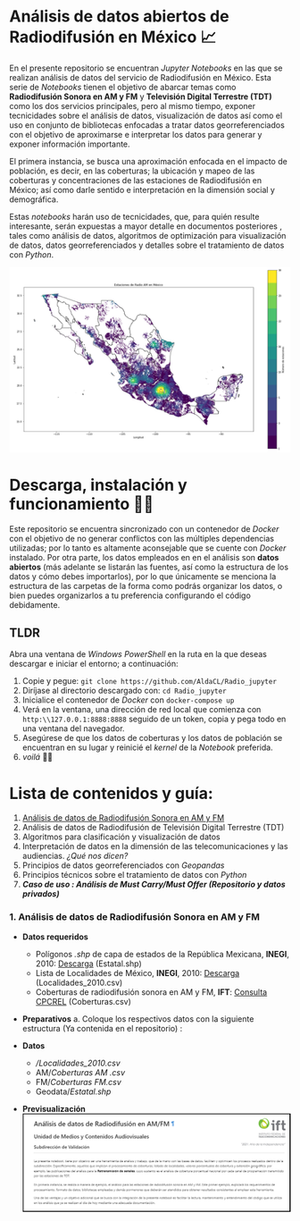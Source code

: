 # Análisis de datos abiertos de Radiodifusión en México 📈

En el presente repositorio se encuentran *Jupyter Notebooks* en las que se realizan análisis de datos del servicio de Radiodifusión en México. Esta serie de *Notebooks* tienen el objetivo de abarcar temas como **Radiodifusión Sonora en AM y FM** y  **Televisión Digital Terrestre (TDT)**  como los dos servicios principales, pero al mismo tiempo, exponer tecnicidades sobre el análisis de datos, visualización de datos así como el uso en conjunto  de bibliotecas enfocadas a tratar datos georreferenciados con el objetivo de aproximarse e interpretar los datos para generar y exponer información importante. 

El primera instancia, se busca una aproximación enfocada en el impacto de población, es decir, en las coberturas; la ubicación y mapeo de las coberturas y concentraciones de las estaciones de Radiodifusión en México; así como darle sentido e interpretación en la dimensión social y demográfica. 

Estas *notebooks* harán uso de tecnicidades, que, para quién resulte interesante, serán expuestas a mayor detalle en documentos posteriores , tales como análisis de datos, algoritmos de optimización para visualización de datos, datos georreferenciados y detalles sobre el tratamiento de datos con *Python*.

![alt text](https://github.com/AldaCL/radiobroadcast_data/blob/main/radio/Datos/results/mapa1.png)


# Descarga, instalación y funcionamiento 🐱‍👤

Este repositorio se encuentra sincronizado con un contenedor de *Docker* con el objetivo de no generar conflictos con las múltiples dependencias utilizadas; por lo tanto es altamente aconsejable que se cuente con *Docker* instalado.
Por otra parte, los datos empleados en en el análisis son **datos abiertos** (más adelante se listarán las fuentes, así como la estructura de los datos y cómo debes importarlos), por lo que únicamente se menciona la estructura de las carpetas de la forma como podrás organizar los datos, o bien puedes organizarlos a tu preferencia configurando el código debidamente. 


## TLDR
Abra una ventana de *Windows PowerShell* en la ruta en la que deseas descargar e iniciar el entorno; a continuación:

 1. Copie y pegue:  `git clone https://github.com/AldaCL/Radio_jupyter`
 2. Diríjase al directorio descargado con: `cd Radio_jupyter` 
 3. Inicialice el contenedor de *Docker* con `docker-compose up`
 4. Verá en la ventana, una dirección de red local que comienza con `http:\\127.0.0.1:8888:8888` seguido de un token, copia y pega todo en una ventana del navegador.
 5. Asegúrese  de  que los datos de coberturas y los datos de población se encuentran en su lugar y reinicié el *kernel* de la *Notebook* preferida.
 6. *voilá*  🐱‍🏍
  
# Lista de contenidos y guía: 

 1. [Análisis de datos de Radiodifusión Sonora en AM  y FM](#radio)
 2. Análisis de datos de Radiodifusión de Televisión Digital Terrestre (TDT)
 3. Algoritmos para clasificación y visualización de datos
 4. Interpretación de datos en la dimensión de las telecomunicaciones y las audiencias. *¿Qué nos dicen?*
 5. Principios de datos georreferenciados con *Geopandas*
 6. Principios técnicos sobre el tratamiento de datos con *Python*
 7. ***Caso de uso : Análisis de Must Carry/Must Offer (Repositorio y datos privados)***


### 1. Análisis de datos de Radiodifusión Sonora en AM  y FM  <a name="radio"></a>

 - **Datos requeridos**
	 - Polígonos *.shp* de capa de estados de la República Mexicana, **INEGI**, 2010: [Descarga](https://www.inegi.org.mx/app/biblioteca/ficha.html?upc=702825296520) (Estatal.shp)
	 - Lista de Localidades de México, **INEGI**, 2010: [Descarga](https://www.inegi.org.mx/contenidos/programas/ccpv/2010/datosabiertos/iter_nal_2010_csv.zip ) (Localidades_2010.csv)
	- Coberturas de radiodifusión sonora en AM y FM, **IFT**:  [Consulta CPCREL](http://mapasradiodifusion.ift.org.mx/CPCREL-web/consultaCoberturas/consultaCoberturas.xhtml;jsessionid=U-8eUGaEZNAYqrD8aTpGOYH0vn-6YGkZmI6KeQozd527haXDVzNQ!271094803?dswid=6870) (Coberturas.csv)
	
 - **Preparativos**
	a. Coloque los respectivos datos con la siguiente estructura (Ya contenida en el repositorio) : 
- **Datos**
	- */Localidades_2010.csv*
	- AM/*Coberturas AM .csv*
	- FM/*Coberturas FM.csv*
	- Geodata/*Estatal.shp*


- **Previsualización**
![alt text](https://github.com/AldaCL/radiobroadcast_data/blob/main/radio/Datos/results/preview.png)
	

  	 
